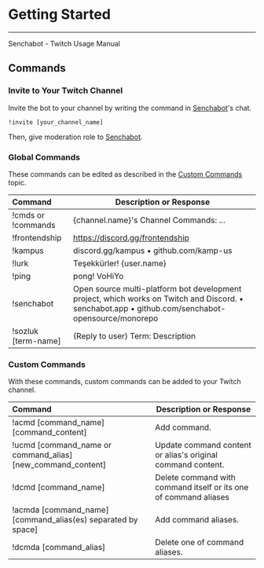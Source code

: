 # Getting Started

---

Senchabot - Twitch Usage Manual

## Commands

### Invite to Your Twitch Channel

Invite the bot to your channel by writing the command in [Senchabot](https://twitch.tv/senchabot/)'s chat.

```
!invite [your_channel_name]
```

Then, give moderation role to [Senchabot](https://twitch.tv/senchabot/).

### Global Commands

These commands can be edited as described in the [Custom Commands](#custom-commands) topic.

| Command             | Description or Response                                                                                                                           |
| :------------------ | ------------------------------------------------------------------------------------------------------------------------------------------------- |
| !cmds or !commands  | {channel.name}'s Channel Commands: ...                                                                                                            |
| !frontendship       | https://discord.gg/frontendship                                                                                                                   |
| !kampus             | discord.gg/kampus • github.com/kamp-us                                                                                                            |
| !lurk               | Teşekkürler! {user.name}                                                                                                                          |
| !ping               | pong! VoHiYo                                                                                                                                      |
| !senchabot          | Open source multi-platform bot development project, which works on Twitch and Discord. • senchabot.app • github.com/senchabot-opensource/monorepo |
| !sozluk [term-name] | (Reply to user) Term: Description                                                                                                                 |

### Custom Commands

With these commands, custom commands can be added to your Twitch channel.

| Command                                                      | Description or Response                                          |
| :----------------------------------------------------------- | ---------------------------------------------------------------- |
| !acmd [command_name] [command_content]                       | Add command.                                                     |
| !ucmd [command_name or command_alias] [new_command_content]  | Update command content or alias's original command content.      |
| !dcmd [command_name]                                         | Delete command with command itself or its one of command aliases |
| !acmda [command_name] [command_alias(es) separated by space] | Add command aliases.                                             |
| !dcmda [command_alias]                                       | Delete one of command aliases.                                   |
